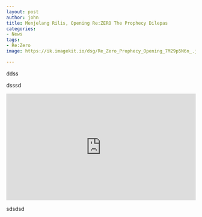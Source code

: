 ```yaml
---
layout: post
author: john
title: Menjelang Rilis, Opening Re:ZERO The Prophecy Dilepas
categories:
- News
tags:
- Re:Zero
image: https://ik.imagekit.io/dsg/Re_Zero_Prophecy_Opening_7M29p5N6n_.jpg

---
```

ddss

dsssd

<style>.embed-container { position: relative; padding-bottom: 56.25%; height: 0; overflow: hidden; max-width: 100%; } .embed-container iframe, .embed-container object, .embed-container embed { position: absolute; top: 0; left: 0; width: 100%; height: 100%; }</style><div class='embed-container'><iframe src='https://www.youtube.com/embed//ZvGMZx2irWU' frameborder='0' allowfullscreen></iframe></div>

sdsdsd